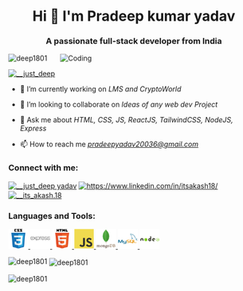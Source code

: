 <h1 align="center">Hi 👋 I'm Pradeep kumar yadav</h1>
<h3 align="center">A passionate full-stack developer from India</h3>
<img align="right" alt="Coding" width="400" src="https://camo.githubusercontent.com/cae12fddd9d6982901d82580bdf321d81fb299141098ca1c2d4891870827bf17/68747470733a2f2f6d69726f2e6d656469756d2e636f6d2f6d61782f313336302f302a37513379765349765f7430696f4a2d5a2e676966"> 

<p align="left"> <img src="https://komarev.com/ghpvc/?username=deep1801&label=Profile%20views&color=0e75b6&style=flat" alt="deep1801" /> </p>

<p align="left"> <a href="https://twitter.com/__just_deep" target="blank"><img src="https://img.shields.io/twitter/follow/__just_deep?logo=twitter&style=for-the-badge" alt="__just_deep" /></a> </p>

- 🔭 I’m currently working on *LMS and CryptoWorld*

- 👯 I’m looking to collaborate on *Ideas of any web dev Project*

- 💬 Ask me about *HTML, CSS, JS, ReactJS, TailwindCSS, NodeJS, Express*

- 📫 How to reach me *pradeepyadav20036@gmail.com*

<h3 align="left">Connect with me:</h3>
<p align="left">
<a href="https://twitter.com/__just_deep yadav" target="blank"><img align="center" src="https://raw.githubusercontent.com/rahuldkjain/github-profile-readme-generator/master/src/images/icons/Social/twitter.svg" alt="__just_deep yadav" height="30" width="40" /></a>
<a href="https://linkedin.com/in/https://www.linkedin.com/in/itsakash18/" target="blank"><img align="center" src="https://raw.githubusercontent.com/rahuldkjain/github-profile-readme-generator/master/src/images/icons/Social/linked-in-alt.svg" alt="https://www.linkedin.com/in/itsakash18/" height="30" width="40" /></a>
<a href="https://instagram.com/mysterious-deep-007" target="blank"><img align="center" src="https://raw.githubusercontent.com/rahuldkjain/github-profile-readme-generator/master/src/images/icons/Social/instagram.svg" alt="__its_akash.18" height="30" width="40" /></a>
</p>

<h3 align="left">Languages and Tools:</h3>
<p align="left"> <a href="https://www.w3schools.com/css/" target="_blank" rel="noreferrer"> <img src="https://raw.githubusercontent.com/devicons/devicon/master/icons/css3/css3-original-wordmark.svg" alt="css3" width="40" height="40"/> </a> <a href="https://expressjs.com" target="_blank" rel="noreferrer"> <img src="https://raw.githubusercontent.com/devicons/devicon/master/icons/express/express-original-wordmark.svg" alt="express" width="40" height="40"/> </a> <a href="https://www.w3.org/html/" target="_blank" rel="noreferrer"> <img src="https://raw.githubusercontent.com/devicons/devicon/master/icons/html5/html5-original-wordmark.svg" alt="html5" width="40" height="40"/> </a> <a href="https://developer.mozilla.org/en-US/docs/Web/JavaScript" target="_blank" rel="noreferrer"> <img src="https://raw.githubusercontent.com/devicons/devicon/master/icons/javascript/javascript-original.svg" alt="javascript" width="40" height="40"/> </a> <a href="https://www.mongodb.com/" target="_blank" rel="noreferrer"> <img src="https://raw.githubusercontent.com/devicons/devicon/master/icons/mongodb/mongodb-original-wordmark.svg" alt="mongodb" width="40" height="40"/> </a> <a href="https://www.mysql.com/" target="_blank" rel="noreferrer"> <img src="https://raw.githubusercontent.com/devicons/devicon/master/icons/mysql/mysql-original-wordmark.svg" alt="mysql" width="40" height="40"/> </a> <a href="https://nodejs.org" target="_blank" rel="noreferrer"> <img src="https://raw.githubusercontent.com/devicons/devicon/master/icons/nodejs/nodejs-original-wordmark.svg" alt="nodejs" width="40" height="40"/> </a> </p>

<p><img align="left" src="https://github-readme-stats.vercel.app/api/top-langs?username=deep1801&show_icons=true&locale=en&layout=compact" alt="deep1801" /></p>

<p>&nbsp;<img align="center" src="https://github-readme-stats.vercel.app/api?username=deep1801&show_icons=true&locale=en" alt="deep1801" /></p>

<p><img align="center" src="https://github-readme-streak-stats.herokuapp.com/?user=deep1801&" alt="deep1801" /></p>




